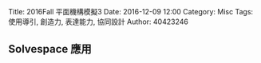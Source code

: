 Title: 2016Fall 平面機構模擬3
Date: 2016-12-09 12:00
Category: Misc
Tags: 使用導引, 創造力, 表達能力, 協同設計
Author: 40423246

## Solvespace 應用


 

